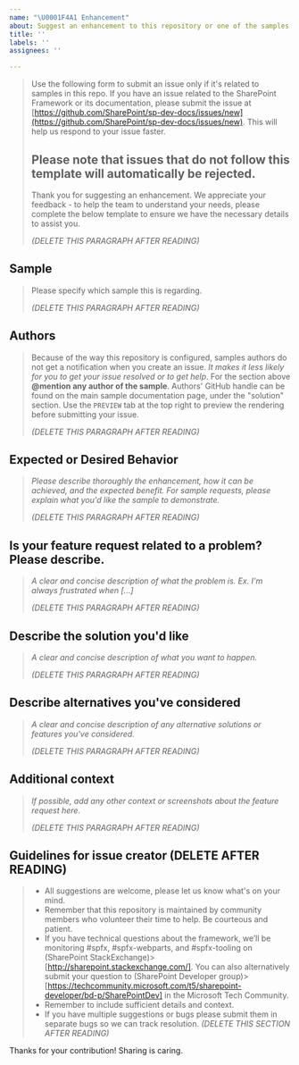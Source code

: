```yaml
---
name: "\U0001F4A1 Enhancement"
about: Suggest an enhancement to this repository or one of the samples
title: ''
labels: ''
assignees: ''

---
```


> Use the following form to submit an issue only if it's related to samples in this repo. If you have an issue related to the SharePoint Framework or its documentation, please submit the issue at [https://github.com/SharePoint/sp-dev-docs/issues/new](https://github.com/SharePoint/sp-dev-docs/issues/new). This will help us respond to your issue faster.
> 
> Please note that issues that do not follow this template will automatically be rejected.
> ----
> 
> Thank you for suggesting an enhancement. We appreciate your feedback - to help the team to understand your needs, please complete the below template to ensure we have the necessary details to assist you.
> 
> _(DELETE THIS PARAGRAPH AFTER READING)_

## Sample

> Please specify which sample this is regarding.
> 
> _(DELETE THIS PARAGRAPH AFTER READING)_

## Authors

> Because of the way this repository is configured, samples authors do not get a notification when you create an issue. *It makes it less likely for you to get your issue resolved or to get help*. For the section above **@mention any author of the sample**. Authors' GitHub handle can be found on the main sample documentation page, under the "solution" section. Use the `PREVIEW` tab at the top right to preview the rendering before submitting your issue.
> 
> _(DELETE THIS PARAGRAPH AFTER READING)_

## Expected or Desired Behavior

> _Please describe thoroughly the enhancement, how it can be achieved, and the expected benefit. For sample requests, please explain what you'd like the sample to demonstrate._
> 
> _(DELETE THIS PARAGRAPH AFTER READING)_

## Is your feature request related to a problem? Please describe.
> _A clear and concise description of what the problem is. Ex. I'm always frustrated when [...]_
> 
> _(DELETE THIS PARAGRAPH AFTER READING)_

## Describe the solution you'd like
> _A clear and concise description of what you want to happen._
> 
> _(DELETE THIS PARAGRAPH AFTER READING)_


## Describe alternatives you've considered
> _A clear and concise description of any alternative solutions or features you've considered._
> 
> _(DELETE THIS PARAGRAPH AFTER READING)_


## Additional context
> _If possible, add any other context or screenshots about the feature request here._
> 
> _(DELETE THIS PARAGRAPH AFTER READING)_


## Guidelines for issue creator (DELETE AFTER READING)

> - All suggestions are welcome, please let us know what's on your mind.
> - Remember that this repository is maintained by community members who volunteer their time to help. Be courteous and patient.
> - If you have technical questions about the framework, we’ll be monitoring #spfx, #spfx-webparts, and #spfx-tooling on (SharePoint StackExchange)> [http://sharepoint.stackexchange.com/]. You can also alternatively submit your question to (SharePoint Developer group)> [https://techcommunity.microsoft.com/t5/sharepoint-developer/bd-p/SharePointDev] in the Microsoft Tech Community.
> - Remember to include sufficient details and context.
> - If you have multiple suggestions or bugs please submit them in separate bugs so we can track resolution.
> _(DELETE THIS SECTION AFTER READING)_

Thanks for your contribution! Sharing is caring.
